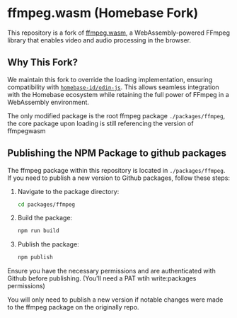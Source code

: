 # ffmpeg.wasm (Homebase Fork)

This repository is a fork of [ffmpeg.wasm](https://github.com/ffmpegwasm/ffmpeg.wasm), a WebAssembly-powered FFmpeg library that enables video and audio processing in the browser.

## Why This Fork?

We maintain this fork to override the loading implementation, ensuring compatibility with [`homebase-id/odin-js`](https://github.com/homebase-id/odin-js). This allows seamless integration with the Homebase ecosystem while retaining the full power of FFmpeg in a WebAssembly environment.

The only modified package is the root ffmpeg package `./packages/ffmpeg`, the core package upon loading is still referencing the version of ffmpegwasm

## Publishing the NPM Package to github packages

The ffmpeg package within this repository is located in `./packages/ffmpeg`. If you need to publish a new version to Github packages, follow these steps:

1. Navigate to the package directory:
   ```sh
   cd packages/ffmpeg
   ```

2. Build the package:
   ```sh
   npm run build
   ```

3. Publish the package:
   ```sh
   npm publish
   ```

Ensure you have the necessary permissions and are authenticated with Github before publishing. (You'll need a PAT wtih write:packages permissions)

You will only need to publish a new version if notable changes were made to the ffmpeg package on the originally repo.
